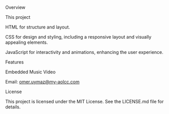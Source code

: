 Overview

This project

HTML for structure and layout.

CSS for design and styling, including a responsive layout and visually appealing elements.

JavaScript for interactivity and animations, enhancing the user experience.

Features

Embedded Music Video

Email: omer.uymaz@my-aolcc.com


License

This project is licensed under the MIT License. See the LICENSE.md file for details.
